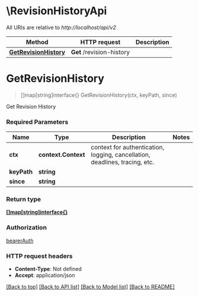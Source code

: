 # \RevisionHistoryApi

All URIs are relative to *http://localhost/api/v2*

Method | HTTP request | Description
------------- | ------------- | -------------
[**GetRevisionHistory**](RevisionHistoryApi.md#GetRevisionHistory) | **Get** /revision-history | 


# **GetRevisionHistory**
> []map[string]interface{} GetRevisionHistory(ctx, keyPath, since)


Get Revision History

### Required Parameters

Name | Type | Description  | Notes
------------- | ------------- | ------------- | -------------
 **ctx** | **context.Context** | context for authentication, logging, cancellation, deadlines, tracing, etc.
  **keyPath** | **string**|  | 
  **since** | **string**|  | 

### Return type

[**[]map[string]interface{}**](map[string]interface{}.md)

### Authorization

[bearerAuth](../README.md#bearerAuth)

### HTTP request headers

 - **Content-Type**: Not defined
 - **Accept**: application/json

[[Back to top]](#) [[Back to API list]](../README.md#documentation-for-api-endpoints) [[Back to Model list]](../README.md#documentation-for-models) [[Back to README]](../README.md)


